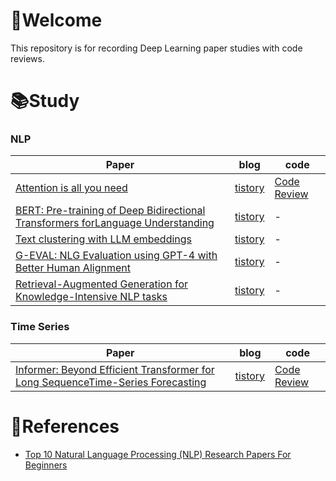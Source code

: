 # 🫡Welcome

This repository is for recording Deep Learning paper studies with code reviews.

# 📚Study
### NLP
|Paper|blog|code|
|----|----|----|
|[Attention is all you need](https://arxiv.org/abs/1706.03762)|[tistory](https://song9ski-program.tistory.com/entry/%EB%85%BC%EB%AC%B8%EB%A6%AC%EB%B7%B0-Attention-is-all-you-need)|[Code Review](https://github.com/skier-song9/DL_study/blob/master/codes/nlp/Attention_is_all_you_need_(ko_en).ipynb)|
|[BERT: Pre-training of Deep Bidirectional Transformers forLanguage Understanding](https://arxiv.org/abs/1810.04805)|[tistory](https://song9ski-program.tistory.com/entry/%EB%85%BC%EB%AC%B8-%EB%A6%AC%EB%B7%B0-BERT-Pre-training-of-Deep-Bidirectional-Transformers-forLanguage-Understanding)|-|
|[Text clustering with LLM embeddings](https://arxiv.org/abs/2403.15112)|[tistory](https://song9ski-program.tistory.com/entry/%EB%85%BC%EB%AC%B8%EB%A6%AC%EB%B7%B0-Text-clustering-with-LLM-embeddings)|-|
|[G-EVAL: NLG Evaluation using GPT-4 with Better Human Alignment](https://arxiv.org/abs/2303.16634)|[tistory](https://song9ski-program.tistory.com/entry/%EB%85%BC%EB%AC%B8%EB%A6%AC%EB%B7%B0-G-EVAL-NLG-Evaluation-using-GPT-4-with-Better-Human-Alignment)|-|
|[Retrieval-Augmented Generation for Knowledge-Intensive NLP tasks](https://arxiv.org/abs/2005.11401)|[tistory](https://song9ski-program.tistory.com/entry/%EB%85%BC%EB%AC%B8-%EB%A6%AC%EB%B7%B0-RAG-Retrieval-Augmented-Generation-for-Knowledge-Intensive-NLP-tasks)|-|

### Time Series
|Paper|blog|code|
|----|----|----|
|[Informer: Beyond Efficient Transformer for Long SequenceTime-Series Forecasting](https://arxiv.org/abs/2012.07436)|[tistory](https://song9ski-program.tistory.com/entry/%EB%85%BC%EB%AC%B8%EB%A6%AC%EB%B7%B0-Informer-Beyond-Efficient-Transformer-for-Long-SequenceTime-Series-Forecasting)|[Code Review](https://github.com/skier-song9/DL_study/blob/master/ppt/Informer_code_review.pdf)|

# 📰References
- [Top 10 Natural Language Processing (NLP) Research Papers For Beginners](https://medium.com/@neri.vvo/top-10-natural-language-processing-nlp-research-papers-for-beginners-79c1dd200e5e)
